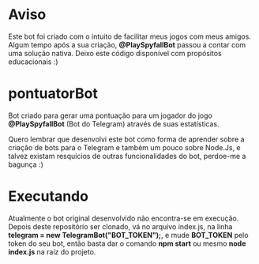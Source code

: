 # Aviso
Este bot foi criado com o intuito de facilitar meus jogos com meus amigos. Algum tempo após a sua criação, <strong>@PlaySpyfallBot</strong> passou a contar com uma solução nativa. Deixo este código disponível com propósitos educacionais :)

# pontuatorBot
Bot criado para gerar uma pontuação para um jogador do jogo <strong>@PlaySpyfallBot</strong> (Bot do Telegram) através de suas estatísticas.

Quero lembrar que desenvolvi este bot como forma de aprender sobre a criação de bots para o Telegram e também um pouco sobre Node.Js, e talvez existam resquícios de outras funcionalidades do bot, perdoe-me a bagunça :)

# Executando
Atualmente o bot original desenvolvido não encontra-se em execução. Depois deste repositório ser clonado, vá no arquivo index.js, na linha <strong>telegram = new TelegramBot("BOT_TOKEN");</strong>, e mude <strong>BOT_TOKEN</strong> pelo token do seu bot, então basta dar o comando <strong>npm start</strong> ou mesmo <strong>node index.js</strong> na raíz do projeto.
